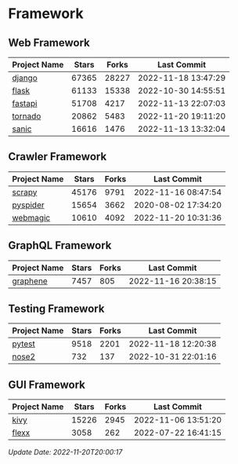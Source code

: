 # Framework

## Web Framework
| Project Name | Stars | Forks | Last Commit |
| ------------ | ----- | ----- | ----------- |
| [django](https://github.com/django/django) | 67365 | 28227 | 2022-11-18 13:47:29 |
| [flask](https://github.com/pallets/flask) | 61133 | 15338 | 2022-10-30 14:55:51 |
| [fastapi](https://github.com/tiangolo/fastapi) | 51708 | 4217 | 2022-11-13 22:07:03 |
| [tornado](https://github.com/tornadoweb/tornado) | 20862 | 5483 | 2022-11-20 19:11:20 |
| [sanic](https://github.com/sanic-org/sanic) | 16616 | 1476 | 2022-11-13 13:32:04 |

## Crawler Framework
| Project Name | Stars | Forks | Last Commit |
| ------------ | ----- | ----- | ----------- |
| [scrapy](https://github.com/scrapy/scrapy) | 45176 | 9791 | 2022-11-16 08:47:54 |
| [pyspider](https://github.com/binux/pyspider) | 15654 | 3662 | 2020-08-02 17:34:20 |
| [webmagic](https://github.com/code4craft/webmagic) | 10610 | 4092 | 2022-11-20 10:31:36 |

## GraphQL Framework
| Project Name | Stars | Forks | Last Commit |
| ------------ | ----- | ----- | ----------- |
| [graphene](https://github.com/graphql-python/graphene) | 7457 | 805 | 2022-11-16 20:38:15 |

## Testing Framework
| Project Name | Stars | Forks | Last Commit |
| ------------ | ----- | ----- | ----------- |
| [pytest](https://github.com/pytest-dev/pytest) | 9518 | 2201 | 2022-11-18 12:20:38 |
| [nose2](https://github.com/nose-devs/nose2) | 732 | 137 | 2022-10-31 22:01:16 |

## GUI Framework
| Project Name | Stars | Forks | Last Commit |
| ------------ | ----- | ----- | ----------- |
| [kivy](https://github.com/kivy/kivy) | 15226 | 2945 | 2022-11-06 13:51:20 |
| [flexx](https://github.com/flexxui/flexx) | 3058 | 262 | 2022-07-22 16:41:15 |

*Update Date: 2022-11-20T20:00:17*